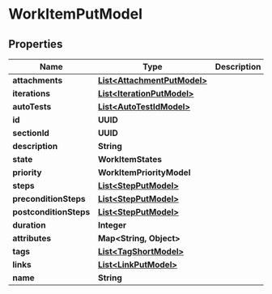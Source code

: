 

# WorkItemPutModel


## Properties

| Name | Type | Description | Notes |
|------------ | ------------- | ------------- | -------------|
|**attachments** | [**List&lt;AttachmentPutModel&gt;**](AttachmentPutModel.md) |  |  |
|**iterations** | [**List&lt;IterationPutModel&gt;**](IterationPutModel.md) |  |  [optional] |
|**autoTests** | [**List&lt;AutoTestIdModel&gt;**](AutoTestIdModel.md) |  |  [optional] |
|**id** | **UUID** |  |  |
|**sectionId** | **UUID** |  |  [optional] |
|**description** | **String** |  |  [optional] |
|**state** | **WorkItemStates** |  |  |
|**priority** | **WorkItemPriorityModel** |  |  |
|**steps** | [**List&lt;StepPutModel&gt;**](StepPutModel.md) |  |  |
|**preconditionSteps** | [**List&lt;StepPutModel&gt;**](StepPutModel.md) |  |  |
|**postconditionSteps** | [**List&lt;StepPutModel&gt;**](StepPutModel.md) |  |  |
|**duration** | **Integer** |  |  [optional] |
|**attributes** | **Map&lt;String, Object&gt;** |  |  |
|**tags** | [**List&lt;TagShortModel&gt;**](TagShortModel.md) |  |  |
|**links** | [**List&lt;LinkPutModel&gt;**](LinkPutModel.md) |  |  |
|**name** | **String** |  |  |



